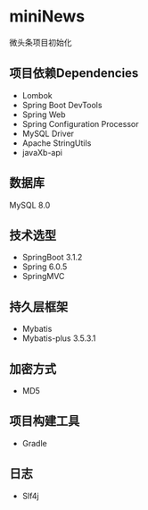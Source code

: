 # miniNews
微头条项目初始化
## 项目依赖Dependencies
- Lombok
- Spring Boot DevTools
- Spring Web
- Spring Configuration Processor
- MySQL Driver
- Apache StringUtils
- javaXb-api
## 数据库
MySQL 8.0
## 技术选型
- SpringBoot 3.1.2
- Spring 6.0.5
- SpringMVC
## 持久层框架
- Mybatis
- Mybatis-plus 3.5.3.1
## 加密方式
- MD5
## 项目构建工具
- Gradle
## 日志
- Slf4j
